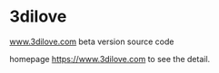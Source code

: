 # 3dilove
www.3dilove.com beta version source code

homepage https://www.3dilove.com to see the detail. 
